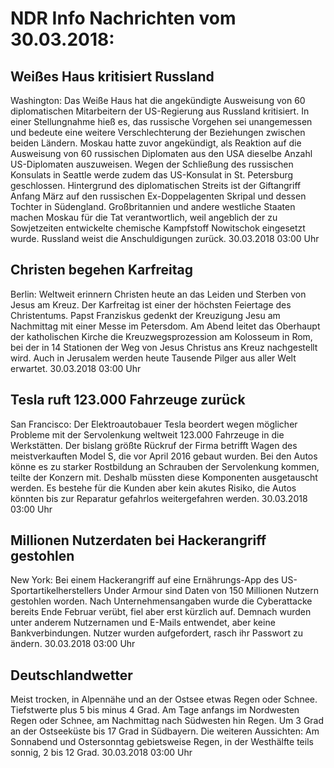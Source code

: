 # NDR Info Nachrichten vom 30.03.2018:


## Weißes Haus kritisiert Russland
Washington: Das Weiße Haus hat die angekündigte Ausweisung von 60 diplomatischen Mitarbeitern der US-Regierung aus Russland kritisiert. In einer Stellungnahme hieß es, das russische Vorgehen sei unangemessen und bedeute eine weitere Verschlechterung der Beziehungen zwischen beiden Ländern. Moskau hatte zuvor angekündigt, als Reaktion auf die Ausweisung von 60 russischen Diplomaten aus den USA dieselbe Anzahl US-Diplomaten auszuweisen. Wegen der Schließung des russischen Konsulats in Seattle werde zudem das US-Konsulat in St. Petersburg geschlossen. Hintergrund des diplomatischen Streits ist der Giftangriff Anfang März auf den russischen Ex-Doppelagenten Skripal und dessen Tochter in Südengland. Großbritannien und andere westliche Staaten machen Moskau für die Tat verantwortlich, weil angeblich der zu Sowjetzeiten entwickelte chemische Kampfstoff Nowitschok eingesetzt wurde. Russland weist die Anschuldigungen zurück. 30.03.2018 03:00 Uhr 

## Christen begehen Karfreitag
Berlin: Weltweit erinnern Christen heute an das Leiden und Sterben von Jesus am Kreuz. Der Karfreitag ist einer der höchsten Feiertage des Christentums. Papst Franziskus gedenkt der Kreuzigung Jesu am Nachmittag mit einer Messe im Petersdom. Am Abend leitet das Oberhaupt der katholischen Kirche die Kreuzwegsprozession am Kolosseum in Rom, bei der in 14 Stationen der Weg von Jesus Christus ans Kreuz nachgestellt wird. Auch in Jerusalem werden heute Tausende Pilger aus aller Welt erwartet. 30.03.2018 03:00 Uhr 

## Tesla ruft 123.000 Fahrzeuge zurück
San Francisco: Der Elektroautobauer Tesla beordert wegen möglicher Probleme mit der Servolenkung weltweit 123.000 Fahrzeuge in die Werkstätten. Der bislang größte Rückruf der Firma betrifft Wagen des meistverkauften Model S, die vor April 2016 gebaut wurden. Bei den Autos könne es zu starker Rostbildung an Schrauben der Servolenkung kommen, teilte der Konzern mit. Deshalb müssten diese Komponenten ausgetauscht werden. Es bestehe für die Kunden aber kein akutes Risiko, die Autos könnten bis zur Reparatur gefahrlos weitergefahren werden. 30.03.2018 03:00 Uhr 

## Millionen Nutzerdaten bei Hackerangriff gestohlen
New York: Bei einem Hackerangriff auf eine Ernährungs-App des US- Sportartikelherstellers Under Armour sind Daten von 150 Millionen Nutzern gestohlen worden. Nach Unternehmensangaben wurde die Cyberattacke bereits Ende Februar verübt, fiel aber erst kürzlich auf. Demnach wurden unter anderem Nutzernamen und E-Mails entwendet, aber keine Bankverbindungen. Nutzer wurden aufgefordert, rasch ihr Passwort zu ändern. 30.03.2018 03:00 Uhr 

## Deutschlandwetter
Meist trocken, in Alpennähe und an der Ostsee etwas  Regen oder Schnee. Tiefstwerte plus 5 bis minus 4 Grad. Am Tage anfangs im Nordwesten Regen oder Schnee, am Nachmittag nach Südwesten hin Regen. Um 3 Grad an der Ostseeküste bis 17 Grad in Südbayern. Die weiteren Aussichten: Am Sonnabend und Ostersonntag gebietsweise Regen, in der Westhälfte teils sonnig, 2 bis 12 Grad. 30.03.2018 03:00 Uhr 
